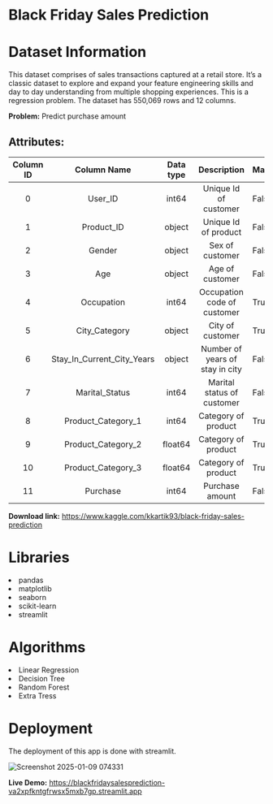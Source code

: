 # Black Friday Sales Prediction

# Dataset Information

This dataset comprises of sales transactions captured at a retail store. It’s a classic dataset to explore and expand your feature engineering skills and day to day understanding from multiple shopping experiences. This is a regression problem. The dataset has 550,069 rows and 12 columns.

**Problem:** Predict purchase amount

## Attributes:
| Column ID |         Column Name        | Data type |           Description           | Masked |
|:---------:|:--------------------------:|:---------:|:-------------------------------:|--------|
|     0     |           User_ID          |   int64   |      Unique Id of customer      | False  |
|     1     |         Product_ID         |   object  |       Unique Id of product      | False  |
|     2     |           Gender           |   object  |         Sex of customer         | False  |
|     3     |             Age            |   object  |         Age of customer         | False  |
|     4     |         Occupation         |   int64   |   Occupation code of customer   | True   |
|     5     |        City_Category       |   object  |         City of customer        | True   |
|     6     | Stay_In_Current_City_Years |   object  | Number of years of stay in city | False  |
|     7     |       Marital_Status       |   int64   |    Marital status of customer   | False  |
|     8     |     Product_Category_1     |   int64   |       Category of product       | True   |
|     9     |     Product_Category_2     |  float64  |       Category of product       | True   |
|     10    |     Product_Category_3     |  float64  |       Category of product       | True   |
|     11    |          Purchase          |   int64   |         Purchase amount         | False  |

**Download link:** https://www.kaggle.com/kkartik93/black-friday-sales-prediction

# Libraries

<li>pandas
<li>matplotlib
<li>seaborn
<li>scikit-learn
<li>streamlit

# Algorithms

<li>Linear Regression
<li>Decision Tree
<li>Random Forest
<li>Extra Tress

# Deployment 
The deployment of this app is done with streamlit.

![Screenshot 2025-01-09 074331](https://github.com/user-attachments/assets/8bb4b9bb-8391-4064-8733-8e653b67c3a1)

**Live Demo:** https://blackfridaysalesprediction-va2xpfkntgfrwsx5mxb7gp.streamlit.app
